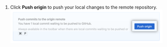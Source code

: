 1. Click **Push origin** to push your local changes to the remote repository. ![The Push button](/assets/images/help/desktop/push-origin-button.png)
